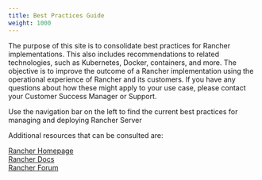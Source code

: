 ```yaml
---
title: Best Practices Guide
weight: 1000
---
```


The purpose of this site is to consolidate best practices for Rancher implementations. This also includes recommendations to related technologies, such as Kubernetes, Docker, containers, and more. The objective is to improve the outcome of a Rancher implementation using the operational experience of Rancher and its customers. If you have any questions about how these might apply to your use case, please contact your Customer Success Manager or Support.

Use the navigation bar on the left to find the current best practices for managing and deploying Rancher Server

Additional resources that can be consulted are:

<a href="https://www.rancher.com/" target="_blank">Rancher Homepage</a><br>
<a href="https://docs.rancher.com/" target="_blank">Rancher Docs</a><br>
<a href="https://forums.rancher.com/" target="_blank">Rancher Forum</a><br>
